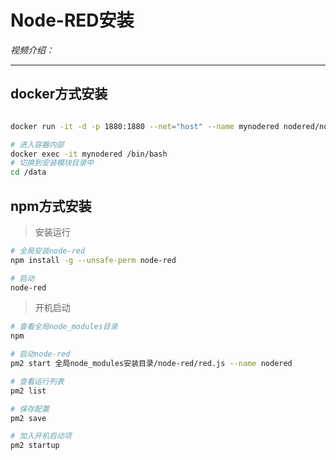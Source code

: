# Node-RED安装

*视频介绍：*

---

## docker方式安装

```bash

docker run -it -d -p 1880:1880 --net="host" --name mynodered nodered/node-red:1.0.1-10-minimal-arm32v6

```

```bash
# 进入容器内部
docker exec -it mynodered /bin/bash
# 切换到安装模块目录中
cd /data
```

## npm方式安装

> 安装运行

```bash
# 全局安装node-red
npm install -g --unsafe-perm node-red

# 启动
node-red
```

> 开机启动
```bash
# 查看全局node_modules目录
npm

# 启动node-red
pm2 start 全局node_modules安装目录/node-red/red.js --name nodered

# 查看运行列表
pm2 list

# 保存配置
pm2 save

# 加入开机启动项
pm2 startup
```